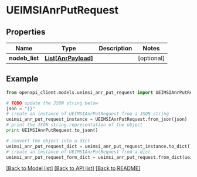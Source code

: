 # UEIMSIAnrPutRequest


## Properties

Name | Type | Description | Notes
------------ | ------------- | ------------- | -------------
**nodeb_list** | [**List[AnrPayload]**](AnrPayload.md) |  | [optional] 

## Example

```python
from openapi_client.models.ueimsi_anr_put_request import UEIMSIAnrPutRequest

# TODO update the JSON string below
json = "{}"
# create an instance of UEIMSIAnrPutRequest from a JSON string
ueimsi_anr_put_request_instance = UEIMSIAnrPutRequest.from_json(json)
# print the JSON string representation of the object
print UEIMSIAnrPutRequest.to_json()

# convert the object into a dict
ueimsi_anr_put_request_dict = ueimsi_anr_put_request_instance.to_dict()
# create an instance of UEIMSIAnrPutRequest from a dict
ueimsi_anr_put_request_form_dict = ueimsi_anr_put_request.from_dict(ueimsi_anr_put_request_dict)
```
[[Back to Model list]](../README.md#documentation-for-models) [[Back to API list]](../README.md#documentation-for-api-endpoints) [[Back to README]](../README.md)


